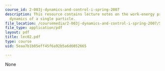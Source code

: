 ```yaml
---
course_id: 2-003j-dynamics-and-control-i-spring-2007
description: This resource contains lecture notes on the work-energy principle and
  dynamics of a single particle.
file_location: /coursemedia/2-003j-dynamics-and-control-i-spring-2007/5eaa7b1b85eff45f6a92b5a6d6052665_lec02.pdf
file_type: application/pdf
layout: pdf
title: lec02.pdf
type: course
uid: 5eaa7b1b85eff45f6a92b5a6d6052665

---
```

None